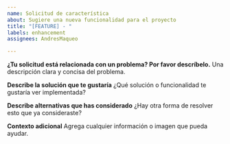 ```yaml
---
name: Solicitud de característica
about: Sugiere una nueva funcionalidad para el proyecto
title: "[FEATURE] - "
labels: enhancement
assignees: AndresMaqueo

---
```


**¿Tu solicitud está relacionada con un problema? Por favor descríbelo.**
Una descripción clara y concisa del problema.

**Describe la solución que te gustaría**
¿Qué solución o funcionalidad te gustaría ver implementada?

**Describe alternativas que has considerado**
¿Hay otra forma de resolver esto que ya consideraste?

**Contexto adicional**
Agrega cualquier información o imagen que pueda ayudar.
